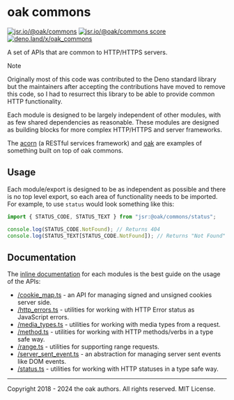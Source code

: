 # oak commons

[![jsr.io/@oak/commons](https://jsr.io/badges/@oak/commons)](https://jsr.io/@oak/commons)
[![jsr.io/@oak/commons score](https://jsr.io/badges/@oak/commons/score)](https://jsr.io/@oak/commons)
[![deno.land/x/oak_commons](https://deno.land/badge/oak_commons/version)](https://deno.land/x/oak_commons)

A set of APIs that are common to HTTP/HTTPS servers.

> [!NOTE]
> Originally most of this code was contributed to the Deno standard library but
> the maintainers after accepting the contributions have moved to remove this
> code, so I had to resurrect this library to be able to provide common HTTP
> functionality.

Each module is designed to be largely independent of other modules, with as few
shared dependencies as reasonable. These modules are designed as building blocks
for more complex HTTP/HTTPS and server frameworks.

The [acorn](https://deno.land/x/acorn) (a RESTful services framework) and
[oak](https://jsr.io/@oak/oak) are examples of something built on top of
oak commons.

## Usage

Each module/export is designed to be as independent as possible and there is no
top level export, so each area of functionality needs to be imported. For
example, to use `status` would look something like this:

```ts
import { STATUS_CODE, STATUS_TEXT } from "jsr:@oak/commons/status";

console.log(STATUS_CODE.NotFound); // Returns 404
console.log(STATUS_TEXT[STATUS_CODE.NotFound]); // Returns "Not Found"
```

## Documentation

The
[inline documentation](https://jsr.io/@oak/commons)
for each modules is the best guide on the usage of the APIs:

- [/cookie_map.ts](https://jsr.io/@oak/commons/doc/cookie_map/~) - an API for
  managing signed and unsigned cookies server side.
- [/http_errors.ts](https://jsr.io/@oak/commons/doc/http_errors/~) - utilities
  for working with HTTP Error status as JavaScript errors.
- [/media_types.ts](https://jsr.io/@oak/commons/doc/media_types/~) - utilities
  for working with media types from a request.
- [/method.ts](https://jsr.io/@oak/commons/doc/method/~) - utilities for working
  with HTTP methods/verbs in a type safe way.
- [/range.ts](https://jsr.io/@oak/commons/doc/range/~) - utilities for
  supporting range requests.
- [/server_sent_event.ts](https://jsr.io/@oak/commons/doc/server_sent_event/~) -
  an abstraction for managing server sent events like DOM events.
- [/status.ts](https://jsr.io/@oak/commons/doc/status/~) - utilities for working
  with HTTP statuses in a type safe way.

---

Copyright 2018 - 2024 the oak authors. All rights reserved. MIT License.

